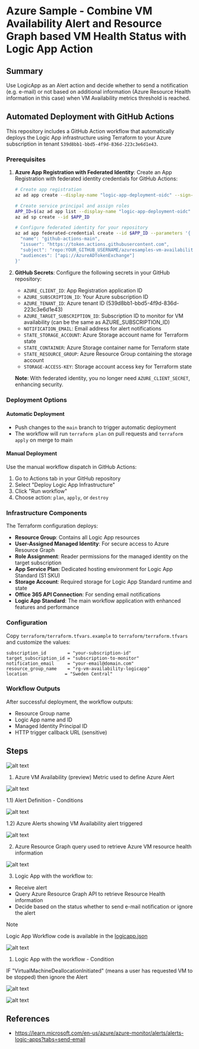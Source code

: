 # Azure Sample - Combine VM Availability Alert and Resource Graph based VM Health Status with Logic App Action

## Summary

Use LogicApp as an Alert action and decide whether to send a notification (e.g. e-mail) or not based on additional information (Azure Resource Health information in this case) when VM Availability metrics threshold is reached.

## Automated Deployment with GitHub Actions

This repository includes a GitHub Action workflow that automatically deploys the Logic App infrastructure using Terraform to your Azure subscription in tenant `539d8bb1-bbd5-4f9d-836d-223c3e6d1e43`.

### Prerequisites

1. **Azure App Registration with Federated Identity**: Create an App Registration with federated identity credentials for GitHub Actions:
   ```bash
   # Create app registration
   az ad app create --display-name "logic-app-deployment-oidc" --sign-in-audience AzureADMyOrg
   
   # Create service principal and assign roles
   APP_ID=$(az ad app list --display-name "logic-app-deployment-oidc" --query "[0].appId" -o tsv)
   az ad sp create --id $APP_ID
   
   # Configure federated identity for your repository
   az ad app federated-credential create --id $APP_ID --parameters '{
     "name": "github-actions-main",
     "issuer": "https://token.actions.githubusercontent.com",
     "subject": "repo:YOUR_GITHUB_USERNAME/azuresamples-vm-availability-logicapp:ref:refs/heads/main",
     "audiences": ["api://AzureADTokenExchange"]
   }'
   ```

2. **GitHub Secrets**: Configure the following secrets in your GitHub repository:
   - `AZURE_CLIENT_ID`: App Registration application ID
   - `AZURE_SUBSCRIPTION_ID`: Your Azure subscription ID
   - `AZURE_TENANT_ID`: Azure tenant ID (539d8bb1-bbd5-4f9d-836d-223c3e6d1e43)
   - `AZURE_TARGET_SUBSCRIPTION_ID`: Subscription ID to monitor for VM availability (can be the same as AZURE_SUBSCRIPTION_ID)
   - `NOTIFICATION_EMAIL`: Email address for alert notifications
   - `STATE_STORAGE_ACCOUNT`: Azure Storage account name for Terraform state
   - `STATE_CONTAINER`: Azure Storage container name for Terraform state
   - `STATE_RESOURCE_GROUP`: Azure Resource Group containing the storage account
   - `STORAGE-ACCESS-KEY`: Storage account access key for Terraform state

   **Note**: With federated identity, you no longer need `AZURE_CLIENT_SECRET`, enhancing security.

### Deployment Options

#### Automatic Deployment
- Push changes to the `main` branch to trigger automatic deployment
- The workflow will run `terraform plan` on pull requests and `terraform apply` on merge to main

#### Manual Deployment
Use the manual workflow dispatch in GitHub Actions:
1. Go to Actions tab in your GitHub repository
2. Select "Deploy Logic App Infrastructure"
3. Click "Run workflow"
4. Choose action: `plan`, `apply`, or `destroy`

### Infrastructure Components

The Terraform configuration deploys:
- **Resource Group**: Contains all Logic App resources
- **User-Assigned Managed Identity**: For secure access to Azure Resource Graph
- **Role Assignment**: Reader permissions for the managed identity on the target subscription
- **App Service Plan**: Dedicated hosting environment for Logic App Standard (S1 SKU)
- **Storage Account**: Required storage for Logic App Standard runtime and state
- **Office 365 API Connection**: For sending email notifications
- **Logic App Standard**: The main workflow application with enhanced features and performance

### Configuration

Copy `terraform/terraform.tfvars.example` to `terraform/terraform.tfvars` and customize the values:

```hcl
subscription_id        = "your-subscription-id"
target_subscription_id = "subscription-to-monitor"
notification_email     = "your-email@domain.com"
resource_group_name    = "rg-vm-availability-logicapp"
location              = "Sweden Central"
```

### Workflow Outputs

After successful deployment, the workflow outputs:
- Resource Group name
- Logic App name and ID
- Managed Identity Principal ID
- HTTP trigger callback URL (sensitive)

## Steps


![alt text](docs/image.png)

1) Azure VM Availability (preview) Metric used to define Azure Alert

![alt text](docs/image-4.png)

1.1) Alert Definition - Conditions

![alt text](docs/image-5.png)

1.2) Azure Alerts showing VM Availability alert triggered


![alt text](docs/image-1.png)


2) Azure Resource Graph query used to retrieve Azure VM resource health information

![alt text](docs/image-6.png)

3) Logic App with the workflow to:
   
- Receive alert
- Query Azure Resource Graph API to retrieve Resource Health information
- Decide based on the status whether to send e-mail notification or ignore the alert

> [!NOTE]
> Logic App Workflow code is available in the [logicapp.json](docs/logicapp.json)

![alt text](docs/image-2.png)

1) Logic App with the workflow - Condition 

IF "VirtualMachineDeallocationInitiated" (means a user has requested VM to be stopped) then ignore the Alert

![alt text](docs/image-3.png)

![alt text](docs/image-7.png)

## References

- https://learn.microsoft.com/en-us/azure/azure-monitor/alerts/alerts-logic-apps?tabs=send-email